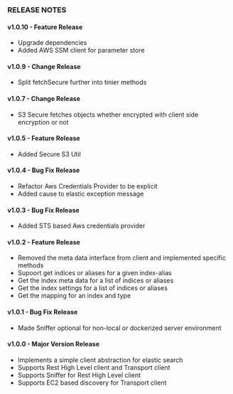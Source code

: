 ### RELEASE NOTES

#### v1.0.10 - Feature Release

* Upgrade dependencies
* Added AWS SSM client for parameter store 

#### v1.0.9 - Change Release

* Split fetchSecure further into tinier methods

#### v1.0.7 - Change Release

* S3 Secure fetches objects whether encrypted with client side encryption or not

#### v1.0.5 - Feature Release

* Added Secure S3 Util

#### v1.0.4 - Bug Fix Release

* Refactor Aws Credentials Provider to be explicit
* Added cause to elastic exception message

#### v1.0.3 - Bug Fix Release

* Added STS based Aws credentials provider

#### v1.0.2 - Feature Release

* Removed the meta data interface from client and implemented specific methods
* Supoort get indices or aliases for a given index-alias
* Get the index meta data for a list of indices or aliases
* Get the index settings for a list of indices or aliases
* Get the mapping for an index and type

#### v1.0.1 - Bug Fix Release

* Made Sniffer optional for non-local or dockerized server environment

#### v1.0.0 - Major Version Release

* Implements a simple client abstraction for elastic search 
* Supports Rest High Level client and Transport client   
* Supports Sniffer for Rest High Level client
* Supports EC2 based discovery for Transport client